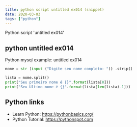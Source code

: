 ```yaml
---
title: python script untitled ex014 (snippet)
date: 2020-03-03
tags: ["python"]
---
```

Python script 'untitled ex014'


## python untitled ex014

Python mysql example: untitled ex014

```python
nome = str (input ("Digite seu nome completo: ")) .strip()

lista = nome.split()
print("Seu primeiro nome é {}".format(lista[0]))
print("Seu Ultimo nome é {}".format(lista[len(lista)-1]))


```

## Python links

- Learn Python: https://pythonbasics.org/
- Python Tutorial: https://pythonspot.com
